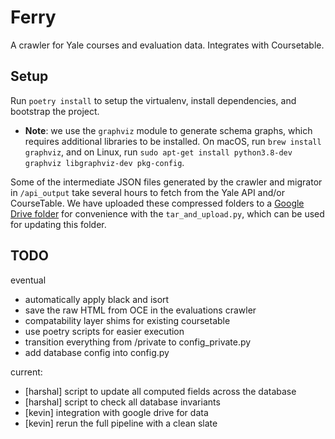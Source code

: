 # Ferry
A crawler for Yale courses and evaluation data. Integrates with Coursetable.

## Setup
Run `poetry install` to setup the virtualenv, install dependencies, and bootstrap the project. 

- **Note**: we use the `graphviz` module to generate schema graphs, which requires additional libraries to be installed. On macOS, run `brew install graphviz`, and on Linux, run `sudo apt-get install python3.8-dev graphviz libgraphviz-dev pkg-config`.

Some of the intermediate JSON files generated by the crawler and migrator in `/api_output` take several hours to fetch from the Yale API and/or CourseTable. We have uploaded these compressed folders to a [Google Drive folder](https://drive.google.com/drive/u/1/folders/14wl5ibpeLTQaVHK-DNTfLUaWb1N7lY7M) for convenience with the `tar_and_upload.py`, which can be used for updating this folder.

## TODO
eventual
- automatically apply black and isort
- save the raw HTML from OCE in the evaluations crawler
- compatability layer shims for existing coursetable
- use poetry scripts for easier execution
- transition everything from /private to config_private.py
- add database config into config.py

current:
- [harshal] script to update all computed fields across the database
- [harshal] script to check all database invariants
- [kevin] integration with google drive for data
- [kevin] rerun the full pipeline with a clean slate
